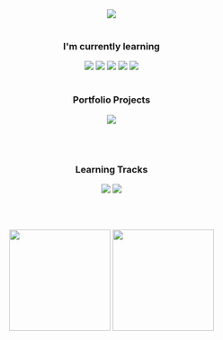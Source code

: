 <!-- ────────────── 헤더 배너 ────────────── -->
<div align="center">
  <img src="https://capsule-render.vercel.app/api?type=waving&color=gradient&height=220&section=header&text=Welcome%20To%20JellytoHubs&fontSize=70&fontAlignY=45"/>
</div>

<br>

<!-- ────────────── 학습 중 스택 ────────────── -->
<div align="center">
  <h3>I'm currently learning</h3>
  
  <img src="https://img.shields.io/badge/Unreal%20Engine-0E1128?style=for-the-badge&logo=unrealengine&logoColor=white"/>
  <img src="https://img.shields.io/badge/Unity-000000?style=for-the-badge&logo=unity&logoColor=white"/>
  <img src="https://img.shields.io/badge/C%2B%2B-00599C?style=for-the-badge&logo=c%2B%2B&logoColor=white"/>
  <img src="https://img.shields.io/badge/C%23-239120?style=for-the-badge&logo=c-sharp&logoColor=white"/>
  <img src="https://img.shields.io/badge/Git-F05032?style=for-the-badge&logo=git&logoColor=white"/>
</div>

<br>

<!-- ────────────── 대표 프로젝트 ────────────── -->
<div align="center"> 
  <h3>Portfolio Projects</h3>
  
  <img src="https://github-readme-stats.vercel.app/api/pin/?username=JellytoCodes&repo=DefenseGame_SaveMyself_Refactored&theme=discord_old_blurple&card_width=240&cache_seconds=30"/>
  
</div>

<br><br>

<div align="center">
  <h3>Learning Tracks</h3>  
  
  <img src="https://github-readme-stats.vercel.app/api/pin/?username=JellytoCodes&repo=GAS_Aura_Udemy&theme=discord_old_blurple&card_width=240&cache_seconds=30"/>
  <img src="https://github-readme-stats.vercel.app/api/pin/?username=JellytoCodes&repo=GAS_Warrior_Udemy&theme=discord_old_blurple&card_width=240&cache_seconds=30"/>
  
</div>

<br><br>

<!-- ────────────── GitHub 통계 ────────────── -->
<div align="center">

<img src="https://github-readme-stats.vercel.app/api?username=JellytoCodes&show_icons=true&theme=omni&card_width=300" height="180"/>
<img src="https://github-readme-stats.vercel.app/api/top-langs/?username=JellytoCodes&theme=omni&card_width=200&layout=compact" height="180"/>

</div>

<br>
